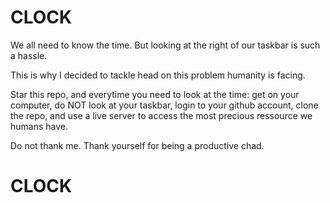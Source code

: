 # CLOCK

We all need to know the time. But looking at the right of our taskbar is such a hassle.

This is why I decided to tackle head on this problem humanity is facing.

Star this repo, and everytime you need to look at the time: get on your computer, do NOT look at your taskbar, login to your github account, clone the repo, and use a live server to access the most precious ressource we humans have.

Do not thank me. Thank yourself for being a productive chad.
# CLOCK
